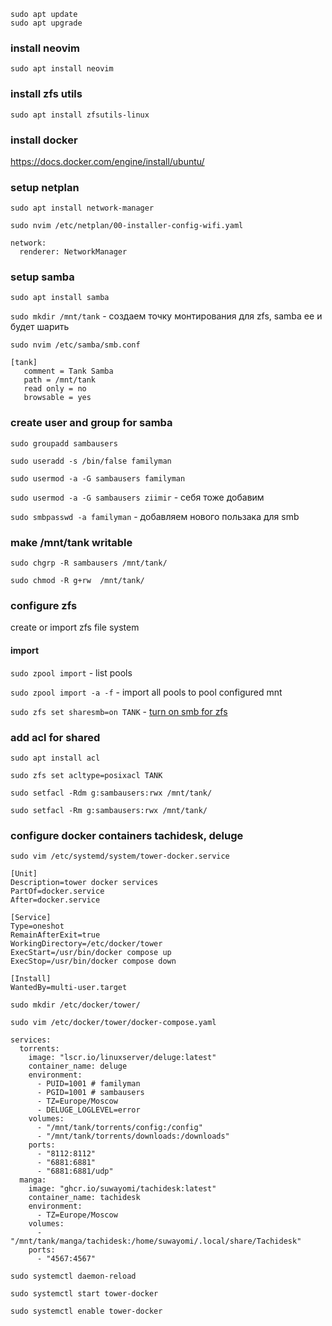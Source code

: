 ```
sudo apt update
sudo apt upgrade
```

### install neovim

`sudo apt install neovim`

### install zfs utils

`sudo apt install zfsutils-linux`

### install docker

https://docs.docker.com/engine/install/ubuntu/

### setup netplan

`sudo apt install network-manager`

```
sudo nvim /etc/netplan/00-installer-config-wifi.yaml

network:
  renderer: NetworkManager
```

### setup samba

`sudo apt install samba`

`sudo mkdir /mnt/tank` - создаем точку монтирования для zfs, samba ее и будет шарить

`sudo nvim /etc/samba/smb.conf`

```
[tank]
   comment = Tank Samba
   path = /mnt/tank
   read only = no
   browsable = yes
```

### create user and group for samba

`sudo groupadd sambausers`

`sudo useradd -s /bin/false familyman`

`sudo usermod -a -G sambausers familyman`

`sudo usermod -a -G sambausers ziimir` - себя тоже добавим

`sudo smbpasswd -a familyman` - добавляем нового пользака для smb

### make /mnt/tank writable

`sudo chgrp -R sambausers /mnt/tank/`

`sudo chmod -R g+rw  /mnt/tank/`

### configure zfs

create or import zfs file system

#### import

`sudo zpool import` - list pools

`sudo zpool import -a -f` - import all pools to pool configured mnt

`sudo zfs set sharesmb=on TANK` - [turn on smb for zfs](https://www.youtube.com/watch?v=G8btpRDLiTY)

### add acl for shared

`sudo apt install acl`

`sudo zfs set acltype=posixacl TANK`

`sudo setfacl -Rdm g:sambausers:rwx /mnt/tank/`

`sudo setfacl -Rm g:sambausers:rwx /mnt/tank/`

### configure docker containers tachidesk, deluge

`sudo vim /etc/systemd/system/tower-docker.service`

```
[Unit]
Description=tower docker services
PartOf=docker.service
After=docker.service

[Service]
Type=oneshot
RemainAfterExit=true
WorkingDirectory=/etc/docker/tower
ExecStart=/usr/bin/docker compose up
ExecStop=/usr/bin/docker compose down

[Install]
WantedBy=multi-user.target
```

`sudo mkdir /etc/docker/tower/`

`sudo vim /etc/docker/tower/docker-compose.yaml`

```
services:
  torrents:
    image: "lscr.io/linuxserver/deluge:latest"
    container_name: deluge
    environment:
      - PUID=1001 # familyman
      - PGID=1001 # sambausers
      - TZ=Europe/Moscow
      - DELUGE_LOGLEVEL=error
    volumes:
      - "/mnt/tank/torrents/config:/config"
      - "/mnt/tank/torrents/downloads:/downloads"
    ports:
      - "8112:8112"
      - "6881:6881"
      - "6881:6881/udp"
  manga:
    image: "ghcr.io/suwayomi/tachidesk:latest"
    container_name: tachidesk
    environment:
      - TZ=Europe/Moscow
    volumes:
      - "/mnt/tank/manga/tachidesk:/home/suwayomi/.local/share/Tachidesk"
    ports:
      - "4567:4567"
```

`sudo systemctl daemon-reload`

`sudo systemctl start tower-docker`

`sudo systemctl enable tower-docker`
